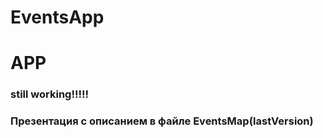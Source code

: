 # EventsApp
<h1>APP</h1>
<h3><b>still</b> working!!!!!</h3>
<h3>Презентация с описанием в файле EventsMap(lastVersion)</h3>
